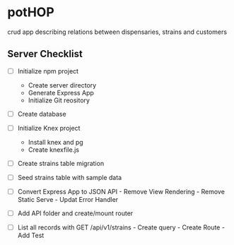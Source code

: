 # potHOP
crud app describing relations between dispensaries, strains and customers

##  Server Checklist

  - [  ] Initialize npm project 
    - Create server directory
    - Generate Express App
    - Initialize Git reository
  - [  ] Create database
  - [  ] Initialize Knex project
    - Install knex and pg
    - Create knexfile.js
  - [  ]  Create strains table migration
  - [  ]  Seed strains table with sample data
  - [  ]  Convert Express App to JSON API
    - Remove View Rendering
    - Remove Static Serve
    - Updat Error Handler
  - [  ]  Add API folder and create/mount router
  - [  ]  List all records with GET /api/v1/strains
    - Create query
    - Create Route
    - Add Test
    
  
